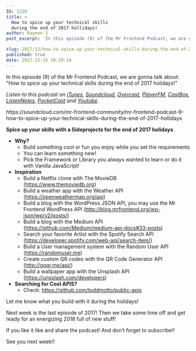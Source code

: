 ```yaml
---
ID: 1250
title: >
  How to spice up your technical skills
  during the end of 2017 hollidays!
author: Raymon S
post_excerpt: 'In this episode (9) of the Mr Frontend Podcast, we are gonna talk about: "How to spice up your technical skills during the end of 2017 holidays!"'

slug: 2017/12/how-to-spice-up-your-technical-skills-during-the-end-of-2017-hollidays/
published: true
date: 2017-12-15 10:29:14
---
```

In this episode (9) of the Mr Frontend Podcast, we are gonna talk about: "How to spice up your technical skills during the end of 2017 holidays!"
<p class="graf graf--p"><em class="markup--em markup--p-em">Listen to this podcast on </em><a class="markup--anchor markup--p-anchor" href="https://itunes.apple.com/us/podcast/mr-frontend-podcast/id1271838550?mt=2" target="_blank" rel="noopener" data-href="https://itunes.apple.com/us/podcast/mr-frontend-podcast/id1271838550?mt=2"><em class="markup--em markup--p-em">iTunes</em></a><em class="markup--em markup--p-em">, </em><a class="markup--anchor markup--p-anchor" href="https://soundcloud.com/mr-frontend-community/mr-frontend-podcast-9-how-to-spice-up-your-technical-skills-during-the-end-of-2017-hollidays" target="_blank" rel="noopener" data-href="https://soundcloud.com/mr-frontend-community/mr-frontend-podcast-9-how-to-spice-up-your-technical-skills-during-the-end-of-2017-hollidays"><em class="markup--em markup--p-em">Soundcloud</em></a><em class="markup--em markup--p-em">, </em><a class="markup--anchor markup--p-anchor" href="https://overcast.fm/itunes1271838550/mr-frontend-podcast" target="_blank" rel="noopener" data-href="https://overcast.fm/itunes1271838550/mr-frontend-podcast"><em class="markup--em markup--p-em">Overcast</em></a><em class="markup--em markup--p-em">, </em><a class="markup--anchor markup--p-anchor" href="https://player.fm/series/mr-frontend-podcast" target="_blank" rel="noopener" data-href="https://player.fm/series/mr-frontend-podcast"><em class="markup--em markup--p-em">PlayerFM</em></a><em class="markup--em markup--p-em">, </em><a class="markup--anchor markup--p-anchor" href="http://castbox.fm/channel/Mr-Frontend-Podcast-id1095056?country=us" target="_blank" rel="noopener" data-href="http://castbox.fm/channel/Mr-Frontend-Podcast-id1095056?country=us"><em class="markup--em markup--p-em">CastBox</em></a><em class="markup--em markup--p-em">, </em><a class="markup--anchor markup--p-anchor" href="https://www.listennotes.com/c/89df415c538f4b05aa7a9af5049df1cf/mr-frontend-community/?s=id" target="_blank" rel="noopener" data-href="https://www.listennotes.com/c/89df415c538f4b05aa7a9af5049df1cf/mr-frontend-community/?s=id"><em class="markup--em markup--p-em">ListenNotes</em></a><em class="markup--em markup--p-em">, </em><a class="markup--anchor markup--p-anchor" href="http://pca.st/e5d8" target="_blank" rel="noopener" data-href="http://pca.st/e5d8"><em class="markup--em markup--p-em">PocketCast</em></a><em class="markup--em markup--p-em"> and </em><a class="markup--anchor markup--p-anchor" href="https://www.youtube.com/watch?v=_EvCrDxj4Fs" target="_blank" rel="noopener" data-href="https://www.youtube.com/watch?v=_EvCrDxj4Fs"><em class="markup--em markup--p-em">Youtube</em></a><em class="markup--em markup--p-em">.</em></p>
https://soundcloud.com/mr-frontend-community/mr-frontend-podcast-9-how-to-spice-up-your-technical-skills-during-the-end-of-2017-hollidays

<b>Spice up your skills with a Sideprojects for the end of 2017 holidays</b>
<ul>
 	<li><b>Why?</b>
<ul>
 	<li>Build something cool or fun you enjoy while you set the requirements</li>
 	<li>You can learn something new!</li>
 	<li>Pick the Framework or Library you always wanted to learn or do it with Vanilla JavaScript!</li>
</ul>
</li>
 	<li><b>Inspiration</b>
<ul>
 	<li>Build a Netflix clone with The MovieDB (<a href="https://www.themoviedb.org" target="_blank" rel="noopener">https://www.themoviedb.org</a>)</li>
 	<li>Build a weather app with the Weather API (<a href="https://openweathermap.org/api" target="_blank" rel="noopener">https://openweathermap.org/api</a>)</li>
 	<li>Build a blog with the WordPress JSON API, you may use the Mr Frontend WordPress API (<a href="http://blog.mrfrontend.org/wp-json/wp/v2/posts/" target="_blank" rel="noopener">http://blog.mrfrontend.org/wp-json/wp/v2/posts/</a>)</li>
 	<li>Build a blog with the Medium API (<a href="https://github.com/Medium/medium-api-docs#33-posts" target="_blank" rel="noopener">https://github.com/Medium/medium-api-docs#33-posts</a>)</li>
 	<li>Search your favorite Artist with the Spotify Search API (<a href="https://developer.spotify.com/web-api/search-item/" target="_blank" rel="noopener">https://developer.spotify.com/web-api/search-item/</a>)</li>
 	<li>Build a User management system with the Random User API (<a href="https://randomuser.me" target="_blank" rel="noopener">https://randomuser.me</a>)</li>
 	<li>Create custom QR codes with the QR Code Generator API (<a href="http://goqr.me/api/" target="_blank" rel="noopener">http://goqr.me/api/</a>)</li>
 	<li>Build a wallpaper app with the Unsplash API (<a href="https://unsplash.com/developers" target="_blank" rel="noopener">https://unsplash.com/developers</a>)</li>
</ul>
</li>
 	<li><b>Searching for Cool APIS?</b>
<ul>
 	<li>Check: <a href="https://github.com/toddmotto/public-apis" target="_blank" rel="noopener">https://github.com/toddmotto/public-apis</a></li>
</ul>
</li>
</ul>
Let me know what you build with it during the holidays!

Next week is the last episode of 2017! Then we take some time off and get ready for an energizing 2018 full of new stuff!

If you like it like and share the podcast! And don’t forget to subscribe!!

See you next week!!
<div class="grammarly-disable-indicator"></div>
<div class="grammarly-disable-indicator"></div>
<div class="grammarly-disable-indicator"></div>
<div class="grammarly-disable-indicator"></div>
<div class="grammarly-disable-indicator"></div>
<div class="grammarly-disable-indicator"></div>